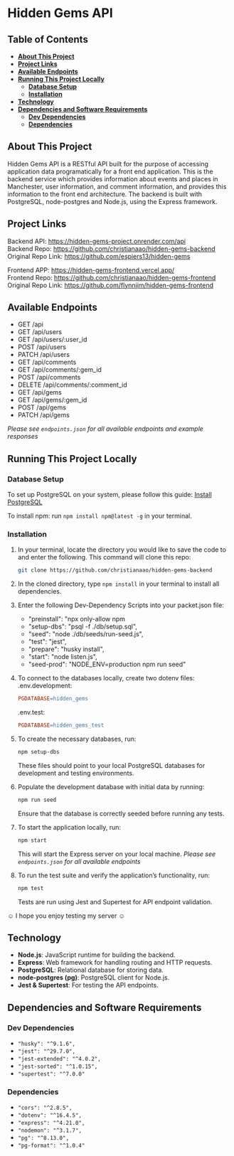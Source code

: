 # Hidden Gems API

## **Table of Contents**  
- [**About This Project**](#about-this-project)
- [**Project Links**](#project-links)
- [**Available Endpoints**](#available-endpoints)
- [**Running This Project Locally**](#running-this-project-locally)
     * [**Database Setup**](#database-setup)
     * [**Installation**](#installation)
- [**Technology**](#technology)
- [**Dependencies and Software Requirements**](#dependencies-and-software-requirements)
     * [**Dev Dependencies**](#dev-dependencies)
     * [**Dependencies**](#dependencies)

## **About This Project**

Hidden Gems API is a RESTful API built for the purpose of accessing application data programatically for a front end application.
This is the backend service which provides information about events and places in Manchester, user information, and comment information, and provides this information to the front end architecture. 
The backend is built with PostgreSQL, node-postgres and Node.js, using the Express framework.

## Project Links

Backend API: https://hidden-gems-project.onrender.com/api <br>
Backend Repo: https://github.com/christianaao/hidden-gems-backend <br>
Original Repo Link: https://github.com/espiers13/hidden-gems <br>

Frontend APP: https://hidden-gems-frontend.vercel.app/ <br>
Frontend Repo: https://github.com/christianaao/hidden-gems-frontend <br>
Original Repo Link: https://github.com/flynnjim/hidden-gems-frontend <br>

## Available Endpoints

* GET /api <br>
* GET /api/users <br>
* GET /api/users/:user_id <br>
* POST /api/users <br>
* PATCH /api/users <br>
* GET /api/comments <br>
* GET /api/comments/:gem_id <br>
* POST /api/comments <br>
* DELETE /api/comments/:comment_id <br>
* GET /api/gems <br>
* GET /api/gems/:gem_id <br>
* POST /api/gems <br>
* PATCH /api/gems <br>

 _Please see `endpoints.json` for all available endpoints and example responses_

## Running This Project Locally
### Database Setup

To set up PostgreSQL on your system, please follow this guide: [Install PostgreSQL](https://www.w3schools.com/postgresql/postgresql_install.php)

To install npm: run `npm install npm@latest -g` in your terminal.

### Installation

1. In your terminal, locate the directory you would like to save the code to and enter the following. This command will clone this repo:
   ```bash
   git clone https://github.com/christianaao/hidden-gems-backend
   ```

3. In the cloned directory, type `npm install` in your terminal to install all dependencies.

4. Enter the following Dev-Dependency Scripts into your packet.json file:
    - "preinstall": "npx only-allow npm
    - "setup-dbs": "psql -f ./db/setup.sql",
    - "seed": "node ./db/seeds/run-seed.js",
    - "test": "jest",
    - "prepare": "husky install",
    - "start": "node listen.js",
    - "seed-prod": "NODE_ENV=production npm run seed"

5. To connect to the databases locally, create two dotenv files:
   .env.development:
   ```makefile
   PGDATABASE=hidden_gems
   ```
   .env.test:
   ```makefile
   PGDATABASE=hidden_gems_test
   ```

6. To create the necessary databases, run:
   ```bash
   npm setup-dbs  
   ```
   These files should point to your local PostgreSQL databases for development and testing environments.

7. Populate the development database with initial data by running:
   ```bash
   npm run seed  
   ```
   Ensure that the database is correctly seeded before running any tests.

8. To start the application locally, run:
   ```bash
   npm start  
   ```
   This will start the Express server on your local machine. _Please see `endpoints.json` for all available endpoints_

9. To run the test suite and verify the application’s functionality, run:
   ```bash
   npm test  
   ```
   Tests are run using Jest and Supertest for API endpoint validation. 

☺ I hope you enjoy testing my server ☺

## **Technology**

- **Node.js**: JavaScript runtime for building the backend.
- **Express**: Web framework for handling routing and HTTP requests.
- **PostgreSQL**: Relational database for storing data.
- **node-postgres (pg)**: PostgreSQL client for Node.js.
- **Jest & Supertest**: For testing the API endpoints.

## Dependencies and Software Requirements
### **Dev Dependencies**
   
- `"husky": "^9.1.6",`
- `"jest": "^29.7.0",`
- `"jest-extended": "^4.0.2",`
- `"jest-sorted": "^1.0.15",`
- `"supertest": "^7.0.0"`
   
### **Dependencies**

- `"cors": "^2.8.5",`
- `"dotenv": "^16.4.5",`
- `"express": "^4.21.0",`
- `"nodemon": "^3.1.7",`
- `"pg": "^8.13.0",`
- `"pg-format": "^1.0.4"`
